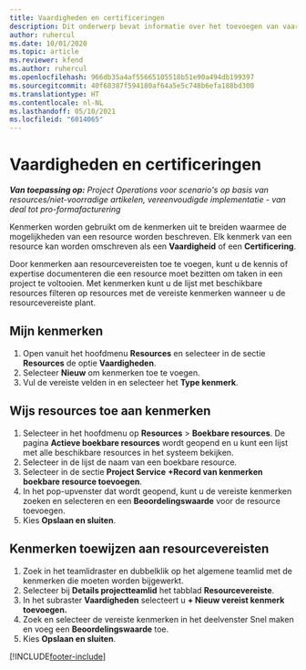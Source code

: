 ```yaml
---
title: Vaardigheden en certificeringen
description: Dit onderwerp bevat informatie over het toevoegen van vaardigheids- en certificeringskenmerken aan resources.
author: ruhercul
ms.date: 10/01/2020
ms.topic: article
ms.reviewer: kfend
ms.author: ruhercul
ms.openlocfilehash: 966db35a4af55665105518b51e90a494db199397
ms.sourcegitcommit: 40f68387f594180af64a5e5c748b6efa188bd300
ms.translationtype: HT
ms.contentlocale: nl-NL
ms.lasthandoff: 05/10/2021
ms.locfileid: "6014065"
---
```

# <a name="skills-and-certifications"></a>Vaardigheden en certificeringen
_**Van toepassing op:** Project Operations voor scenario's op basis van resources/niet-voorradige artikelen, vereenvoudigde implementatie - van deal tot pro-formafacturering_

Kenmerken worden gebruikt om de kenmerken uit te breiden waarmee de mogelijkheden van een resource worden beschreven. Elk kenmerk van een resource kan worden omschreven als een **Vaardigheid** of een **Certificering**.

Door kenmerken aan resourcevereisten toe te voegen, kunt u de kennis of expertise documenteren die een resource moet bezitten om taken in een project te voltooien. Met kenmerken kunt u de lijst met beschikbare resources filteren op resources met de vereiste kenmerken wanneer u de resourcevereiste plant.

## <a name="add-characteristics"></a>Mijn kenmerken

1. Open vanuit het hoofdmenu **Resources** en selecteer in de sectie **Resources** de optie **Vaardigheden**.
2. Selecteer **Nieuw** om kenmerken toe te voegen.
3. Vul de vereiste velden in en selecteer het **Type kenmerk**.

## <a name="assign-characteristics-to-resources"></a>Wijs resources toe aan kenmerken

1. Selecteer in het hoofdmenu op **Resources** > **Boekbare resources**. De pagina **Actieve boekbare resources** wordt geopend en u kunt een lijst met alle beschikbare resources in het systeem bekijken.
2. Selecteer in de lijst de naam van een boekbare resource.
3. Selecteer in de sectie **Project Service** **+Record van kenmerken boekbare resource toevoegen**.
4. In het pop-upvenster dat wordt geopend, kunt u de vereiste kenmerken zoeken en selecteren en een **Beoordelingswaarde** voor de resource toevoegen.
5. Kies **Opslaan en sluiten**.

## <a name="assign-characteristics-to-resource-requirements"></a>Kenmerken toewijzen aan resourcevereisten

1. Zoek in het teamlidraster en dubbelklik op het algemene teamlid met de kenmerken die moeten worden bijgewerkt.
2. Selecteer bij **Details projectteamlid** het tabblad **Resourcevereiste**.
3. In het subraster **Vaardigheden** selecteert u **+ Nieuw vereist kenmerk toevoegen.**
4. Zoek en selecteer de vereiste kenmerken in het deelvenster Snel maken en voeg een **Beoordelingswaarde** toe.
5. Kies **Opslaan en sluiten**.

[!INCLUDE[footer-include](../includes/footer-banner.md)]